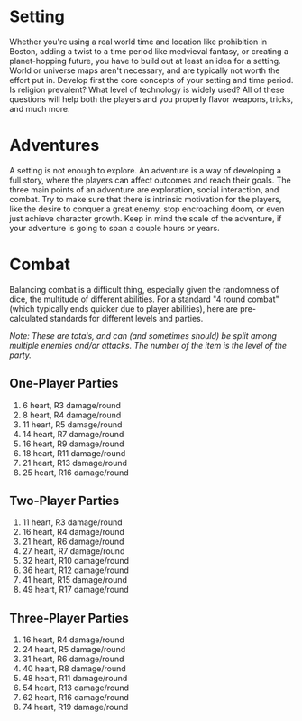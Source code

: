 # Setting
Whether you're using a real world time and location like prohibition in Boston, adding a twist to a time period like medvieval fantasy, or creating a planet-hopping future, you have to build out at least an idea for a setting. World or universe maps aren't necessary, and are typically not worth the effort put in. Develop first the core concepts of your setting and time period. Is religion prevalent? What level of technology is widely used? All of these questions will help both the players and you properly flavor weapons, tricks, and much more.

# Adventures
A setting is not enough to explore. An adventure is a way of developing a full story, where the players can affect outcomes and reach their goals. The three main points of an adventure are exploration, social interaction, and combat. Try to make sure that there is intrinsic motivation for the players, like the desire to conquer a great enemy, stop encroaching doom, or even just achieve character growth. Keep in mind the scale of the adventure, if your adventure is going to span a couple hours or years.

# Combat
Balancing combat is a difficult thing, especially given the randomness of dice, the multitude of different abilities. For a standard "4 round combat" (which typically ends quicker due to player abilities), here are pre-calculated standards for different levels and parties.

*Note: These are totals, and can (and sometimes should) be split among multiple enemies and/or attacks. The number of the item is the level of the party.*

## One-Player Parties
1. 6 heart, R3 damage/round
2. 8 heart, R4 damage/round
3. 11 heart, R5 damage/round
4. 14 heart, R7 damage/round
5. 16 heart, R9 damage/round
6. 18 heart, R11 damage/round
7. 21 heart, R13 damage/round
8. 25 heart, R16 damage/round

## Two-Player Parties
1. 11 heart, R3 damage/round
2. 16 heart, R4 damage/round
3. 21 heart, R6 damage/round
4. 27 heart, R7 damage/round
5. 32 heart, R10 damage/round
6. 36 heart, R12 damage/round
7. 41 heart, R15 damage/round
8. 49 heart, R17 damage/round

## Three-Player Parties
1. 16 heart, R4 damage/round
2. 24 heart, R5 damage/round
3. 31 heart, R6 damage/round
4. 40 heart, R8 damage/round
5. 48 heart, R11 damage/round
6. 54 heart, R13 damage/round
7. 62 heart, R16 damage/round
8. 74 heart, R19 damage/round